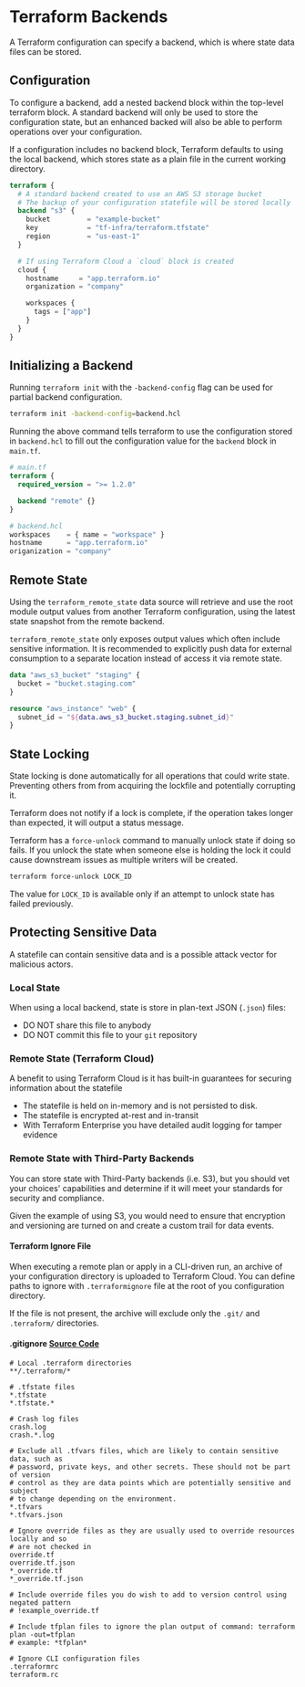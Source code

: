 # Terraform Backends

A Terraform configuration can specify a backend, which is where state data files
can be stored. 

## Configuration

To configure a backend, add a nested backend block within the top-level terraform 
block. A standard backend will only be used to store the configuration state, but an
enhanced backed will also be able to perform operations over your configuration.

If a configuration includes no backend block, Terraform defaults to using the local 
backend, which stores state as a plain file in the current working directory.

```terraform
terraform {
  # A standard backend created to use an AWS S3 storage bucket
  # The backup of your configuration statefile will be stored locally
  backend "s3" {
    bucket         = "example-bucket"
    key            = "tf-infra/terraform.tfstate"
    region         = "us-east-1"
  }

  # If using Terraform Cloud a `cloud` block is created 
  cloud {
    hostname     = "app.terraform.io"
    organization = "company"

    workspaces {
      tags = ["app"]
    }
  }
}
```

## Initializing a Backend

Running `terraform init` with the `-backend-config` flag can be used for partial
backend configuration.

```bash
terraform init -backend-config=backend.hcl
```

Running the above command tells terraform to use the configuration stored in
`backend.hcl` to fill out the configuration value for the `backend` block in `main.tf`.

```terraform
# main.tf
terraform {
  required_version = ">= 1.2.0"

  backend "remote" {}
}

# backend.hcl
workspaces    = { name = "workspace" }
hostname      = "app.terraform.io"
origanization = "company"
```

## Remote State

Using the `terraform_remote_state` data source will retrieve and use the root
module output values from another Terraform configuration, using the latest state
snapshot from the remote backend.

`terraform_remote_state` only exposes output values which often include sensitive
information. It is recommended to explicitly push data for external consumption
to a separate location instead of access it via remote state.

```terraform
data "aws_s3_bucket" "staging" {
  bucket = "bucket.staging.com"
}

resource "aws_instance" "web" {
  subnet_id = "${data.aws_s3_bucket.staging.subnet_id}"
}
```

## State Locking

State locking is done automatically for all operations that could write state.
Preventing others from from acquiring the lockfile and potentially corrupting it.

Terraform does not notify if a lock is complete, if the operation takes longer than
expected, it will output a status message.

Terraform has a `force-unlock` command to manually unlock state if doing so fails.
If you unlock the state when someone else is holding the lock it could cause downstream
issues as multiple writers will be created.

```bash
terraform force-unlock LOCK_ID
```

The value for `LOCK_ID` is available only if an attempt to unlock state has failed
previously.

## Protecting Sensitive Data

A statefile can contain sensitive data and is a possible attack vector for
malicious actors.

### Local State

When using a local backend, state is store in plan-text JSON (`.json`) files:

- DO NOT share this file to anybody
- DO NOT commit this file to your `git` repository 

### Remote State (Terraform Cloud)

A benefit to using Terraform Cloud is it has built-in guarantees for securing
information about the statefile

- The statefile is held on in-memory and is not persisted to disk.
- The statefile is encrypted at-rest and in-transit
- With Terraform Enterprise you have detailed audit logging for tamper
  evidence

### Remote State with Third-Party Backends

You can store state with Third-Party backends (i.e. S3), but you should vet your
choices' capabilities and determine if it will meet your standards for security
and compliance.

Given the example of using S3, you would need to ensure that encryption and 
versioning are turned on and create a custom trail for data events.

#### Terraform Ignore File

When executing a remote plan or apply in a CLI-driven run, an archive of your
configuration directory is uploaded to Terraform Cloud. You can define paths to
ignore with `.terraformignore` file at the root of you configuration directory.

If the file is not present, the archive will exclude only the `.git/` and
`.terraform/` directories.

#### .gitignore [Source Code](https://github.com/github/gitignore/blob/main/Terraform.gitignore)

```gitignore
# Local .terraform directories
**/.terraform/*

# .tfstate files
*.tfstate
*.tfstate.*

# Crash log files
crash.log
crash.*.log

# Exclude all .tfvars files, which are likely to contain sensitive data, such as
# password, private keys, and other secrets. These should not be part of version 
# control as they are data points which are potentially sensitive and subject 
# to change depending on the environment.
*.tfvars
*.tfvars.json

# Ignore override files as they are usually used to override resources locally and so
# are not checked in
override.tf
override.tf.json
*_override.tf
*_override.tf.json

# Include override files you do wish to add to version control using negated pattern
# !example_override.tf

# Include tfplan files to ignore the plan output of command: terraform plan -out=tfplan
# example: *tfplan*

# Ignore CLI configuration files
.terraformrc
terraform.rc
```

